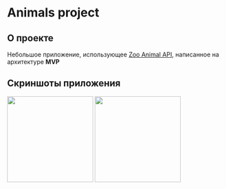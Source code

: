 <h1 align = "left">Animals project</h1>
<h2>О проекте</h2>
<a>Небольшое приложение, использующее <a href="https://zoo-animal-api.herokuapp.com/" target="_blank">Zoo Animal API</a>, написанное на архитектуре <b>MVP</b></a>
<h2>Скриншоты приложения</h2>

<!-- ![scr1](https://user-images.githubusercontent.com/107617663/174062430-5fedd4c4-b812-4161-84d8-afecad56edbf.png) -->
<!-- ![scr2](https://user-images.githubusercontent.com/107617663/174062448-93db68b4-f449-4bce-8db7-f268cb148e5b.png) -->
<img src="https://user-images.githubusercontent.com/107617663/174062430-5fedd4c4-b812-4161-84d8-afecad56edbf.png" width="200"> <img src="https://user-images.githubusercontent.com/107617663/174062448-93db68b4-f449-4bce-8db7-f268cb148e5b.png" width="200">
